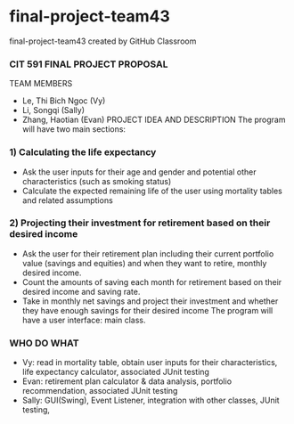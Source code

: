 # final-project-team43
final-project-team43 created by GitHub Classroom  
### CIT 591 FINAL PROJECT PROPOSAL
TEAM MEMBERS
* Le, Thi Bich Ngoc (Vy)
* Li, Songqi (Sally)
* Zhang, Haotian (Evan)
PROJECT IDEA AND DESCRIPTION
The program will have two main sections:
### 1) Calculating the life expectancy
*  Ask the user inputs for their age and gender and potential other characteristics
(such as smoking status)
* Calculate the expected remaining life of the user using mortality tables and
related assumptions
### 2) Projecting their investment for retirement based on their desired income
*  Ask the user for their retirement plan including their current portfolio value
(savings and equities) and when they want to retire, monthly desired income.
*  Count the amounts of saving each month for retirement based on their desired
income and saving rate.
* Take in monthly net savings and project their investment and whether they have
enough savings for their desired income
The program will have a user interface: main class.
### WHO DO WHAT
*  Vy: read in mortality table, obtain user inputs for their characteristics, life
expectancy calculator, associated JUnit testing
*  Evan: retirement plan calculator & data analysis, portfolio recommendation,
associated JUnit testing
* Sally: GUI(Swing), Event Listener, integration with other classes, JUnit testing,

